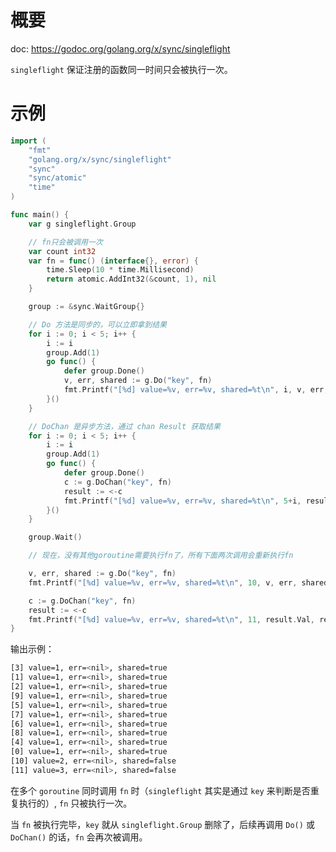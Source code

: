 # 概要

doc: <https://godoc.org/golang.org/x/sync/singleflight>

`singleflight` 保证注册的函数同一时间只会被执行一次。

# 示例

```go
import (
	"fmt"
	"golang.org/x/sync/singleflight"
	"sync"
	"sync/atomic"
	"time"
)

func main() {
	var g singleflight.Group

	// fn只会被调用一次
	var count int32
	var fn = func() (interface{}, error) {
		time.Sleep(10 * time.Millisecond)
		return atomic.AddInt32(&count, 1), nil
	}

	group := &sync.WaitGroup{}

	// Do 方法是同步的，可以立即拿到结果
	for i := 0; i < 5; i++ {
		i := i
		group.Add(1)
		go func() {
			defer group.Done()
			v, err, shared := g.Do("key", fn)
			fmt.Printf("[%d] value=%v, err=%v, shared=%t\n", i, v, err, shared)
		}()
	}

	// DoChan 是异步方法，通过 chan Result 获取结果
	for i := 0; i < 5; i++ {
		i := i
		group.Add(1)
		go func() {
			defer group.Done()
			c := g.DoChan("key", fn)
			result := <-c
			fmt.Printf("[%d] value=%v, err=%v, shared=%t\n", 5+i, result.Val, result.Err, result.Shared)
		}()
	}

	group.Wait()

	// 现在，没有其他goroutine需要执行fn了，所有下面两次调用会重新执行fn

	v, err, shared := g.Do("key", fn)
	fmt.Printf("[%d] value=%v, err=%v, shared=%t\n", 10, v, err, shared)

	c := g.DoChan("key", fn)
	result := <-c
	fmt.Printf("[%d] value=%v, err=%v, shared=%t\n", 11, result.Val, result.Err, result.Shared)
}
```

输出示例：

```bash
[3] value=1, err=<nil>, shared=true
[1] value=1, err=<nil>, shared=true
[2] value=1, err=<nil>, shared=true
[9] value=1, err=<nil>, shared=true
[5] value=1, err=<nil>, shared=true
[7] value=1, err=<nil>, shared=true
[6] value=1, err=<nil>, shared=true
[8] value=1, err=<nil>, shared=true
[4] value=1, err=<nil>, shared=true
[0] value=1, err=<nil>, shared=true
[10] value=2, err=<nil>, shared=false
[11] value=3, err=<nil>, shared=false
```



在多个 `goroutine` 同时调用 `fn` 时（`singleflight` 其实是通过 `key` 来判断是否重复执行的）, `fn` 只被执行一次。

当 `fn` 被执行完毕，`key` 就从 `singleflight.Group` 删除了，后续再调用 `Do()` 或 `DoChan()` 的话，`fn` 会再次被调用。